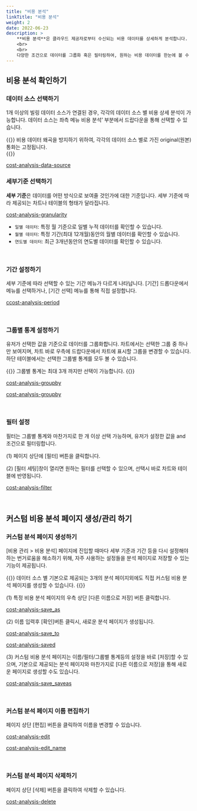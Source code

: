 ```yaml
---
title: "비용 분석"
linkTitle: "비용 분석"
weight: 2
date: 2022-06-23
description: >
    **비용 분석**은 클라우드 제공자로부터 수신되는 비용 데이터를 상세하게 분석합니다.
    <br>
    <br>
    다양한 조건으로 데이터를 그룹화 혹은 필터링하여, 원하는 비용 데이터를 한눈에 볼 수 있습니다.
---
```


## 비용 분석 확인하기

### 데이터 소스 선택하기 

1개 이상의 빌링 데이터 소스가 연결된 경우, 각각의 데이터 소스 별 비용 상세 분석이 가능합니다.  데이터 소스는 좌측 메뉴 비용 분석’ 부분에서 드랍다운을 통해 선택할 수 있습니다. 

{{<alert>}}
비용 데이터 왜곡을 방지하기 위하여, 각각의 데이터 소스 별로 가진 original(원본) 통화는 고정됩니다.   
{{</alert>}}

[cost-analysis-data-source](/ko/docs/guides/dashboards/cost-analysis-img/cost-analysis-data-source_ko.png)


### 세부기준 선택하기

**세부 기준**은 데이터를 어떤 방식으로 보여줄 것인가에 대한 기준입니다. 세부 기준에 따라 제공되는 차트나 테이블의 형태가 달라집니다.

[cost-analysis-granularity](/ko/docs/guides/dashboards/cost-analysis-img/cost-analysis-granularity_ko.png)

- `일별 데이터`: 특정 월 기준으로 일별 누적 데이터를 확인할 수 있습니다. 
- `월별 데이터`: 특정 기간(최대 12개월)동안의 월별 데이터를 확인할 수 있습니다.
- `연도별 데이터`: 최근 3개년동안의 연도별 데이터를 확인할 수 있습니다.

<br>

### 기간 설정하기
세부 기준에 따라 선택할 수 있는 기간 메뉴가 다르게 나타납니다. [기간] 드롭다운에서 메뉴를 선택하거나, [기간 선택] 메뉴를 통해 직접 설정합니다.

[ccost-analysis-period](/ko/docs/guides/dashboards/cost-analysis-img/cost-analysis-period_ko.png)


<br>

### 그룹별 통계 설정하기
유저가 선택한 값을 기준으로 데이터를 그룹화합니다. 차트에서는 선택한 그룹 중 하나만 보여지며, 차트 바로 우측에 드랍다운에서 차트에 표시할 그룹을 변경할 수 있습니다. 하단 테이블에서는 선택한 그룹별 통계를 모두 볼 수 있습니다.

{{<alert>}}
그룹별 통계는 최대 3개 까지만 선택이 가능합니다. 
{{</alert>}}

[cost-analysis-groupby](/ko/docs/guides/dashboards/cost-analysis-img/cost-analysis-groupby_ko.png)

[cost-analysis-groupby](/docs/guides/dashboards/cost-analysis-img/cost-analysis-cost_usage.png)

<br>


### 필터 설정
필터는 그룹별 통계와 마찬가지로 한 개 이상 선택 가능하며, 유저가 설정한 값을 and 조건으로 필터링합니다.

(1) 페이지 상단에 [필터] 버튼을 클릭합니다.

(2) [필터 세팅]창이 열리면 원하는 필터를 선택할 수 있으며, 선택시 바로 차트와 테이블에 반영됩니다.

[cost-analysis-filter](/ko/docs/guides/dashboards/cost-analysis-img/cost-analysis-filter_ko.png)

<br>


## 커스텀 비용 분석 페이지 생성/관리 하기 

### 커스텀 분석 페이지 생성하기

[비용 관리 > 비용 분석] 페이지에 진입할 때마다 세부 기준과 기간 등을 다시 설정해야 하는 번거로움을 해소하기 위해, 자주 사용하는 설정들을 분석 페이지로 저장할 수 있는 기능이 제공됩니다.

{{<alert>}}
데이터 소스 별 기본으로 제공되는 3개의 분석 페이지외에도 직접 커스텀 비용 분석 페이지를 생성할 수 있습니다. 
{{</alert>}}

(1) 특정 비용 분석 페이지의 우측 상단 [다른 이름으로 저장] 버튼 클릭합니다. 

[cost-analysis-save_as](/ko/docs/guides/dashboards/cost-analysis-img/cost-analysis-save_as_ko.png)

(2) 이름 입력후 [확인]버튼 클릭시, 새로운 분석 페이지가 생성됩니다. 

[cost-analysis-save_to](/ko/docs/guides/dashboards/cost-analysis-img/cost-analysis-save_to_ko.png)

[cost-analysis-saved](/ko/docs/guides/dashboards/cost-analysis-img/cost-analysis-saved_ko.png)

(3) 커스텀 비용 분석 페이지는 이름/필터/그룹별 통계등의 설정을 바로 [저장]할 수 있으며, 기본으로 제공되는 분석 페이지와 마찬가지로 [다른 이름으로 저장]을 통해 새로운 페이지로 생성할 수도 있습니다. 

[cost-analysis-save_saveas](/ko/docs/guides/dashboards/cost-analysis-img/cost-analysis-save_saveas_ko.png)

<br>

### 커스텀 분석 페이지 이름 편집하기

페이지 상단 [편집] 버튼을 클릭하여 이름을 변경할 수 있습니다.

[cost-analysis-edit](/ko/docs/guides/dashboards/cost-analysis-img/cost-analysis-edit_ko.png)

[cost-analysis-edit_name](/ko/docs/guides/dashboards/cost-analysis-img/cost-analysis-edit_name_ko.png)

<br>

### 커스텀 분석 페이지 삭제하기 

페이지 상단 [삭제] 버튼을 클릭하여 삭제할 수 있습니다.

[cost-analysis-delete](/ko/docs/guides/dashboards/cost-analysis-img/cost-analysis-delete_ko.png)

